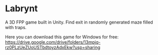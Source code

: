 # Labrynt

A 3D FPP game built in Unity. Find exit in randomly generated maze filled with traps.

Here you can download this game for Windows for free: 
https://drive.google.com/drive/folders/13mpjq-rz0PLzUeZUoUSTbdtoyzAdxEkw?usp=sharing

